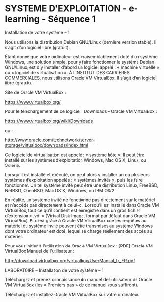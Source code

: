 # SYSTEME D'EXPLOITATION - e-learning - Séquence 1

Installation de votre système – 1



Nous utilisons la distribution Debian GNU/Linux (dernière version stable). Il s’agit d’un logiciel libre (gratuit).

Étant donné que votre ordinateur est vraisemblablement doté d’un système Windows, une solution simple, pour y faire fonctionner le système Debian GNU/Linux, est d’y installer d’abord un logiciel appelé : « machine virtuelle » ou « logiciel de virtualisation ». À l’INSTITUT DES CARRIÈRES COMMERCIALES, nous utilisons Oracle VM VirtualBox. Il s’agit d’un logiciel libre (gratuit).

Site de Oracle VM VirtualBox :

https://www.virtualbox.org/

Pour le téléchargement de ce logiciel : Downloads – Oracle VM VirtualBox :

https://www.virtualbox.org/wiki/Downloads

ou :

http://www.oracle.com/technetwork/server-storage/virtualbox/downloads/index.html

Ce logiciel de virtualisation est appelé : « système hôte ». Il peut être installé sur les systèmes d’exploitation Windows, Mac OS X, Linux, ou Solaris.

Lorsqu’il est installé et exécuté, on peut alors y installer un ou plusieurs systèmes d’exploitation appelés : « systèmes invités », puis les faire fonctionner. Un tel système invité peut être une distribution Linux, FreeBSD, NetBSD, OpenBSD, Mac OS X, Windows, ou IBM OS/2.

En réalité, un système invité ne fonctionne pas directement sur le matériel et n’accède pas directement à celui-ci. Lorsqu’il est installé dans Oracle VM VirtualBox, tout ce qu’il contient est enregistré dans un gros fichier d’extension « .vdi » (Virtual Disk Image, format par défaut dans Oracle VM VirtualBox). Et c’est grâce à Oracle VM VirtualBox que les requêtes au matériel du système invité peuvent être transmises au système Windows dont votre ordinateur est doté, lequel se charge réellement des accès au matériel.

Pour vous initier à l’utilisation de Oracle VM VirtualBox : [PDF] Oracle VM VirtualBox Manuel de l'utilisateur :

http://download.virtualbox.org/virtualbox/UserManual_fr_FR.pdf



LABORATOIRE – Installation de votre système – 1



Téléchargez et prenez connaissance du manuel de l’utilisateur de Oracle VM VirtualBox (les « Premiers pas » de ce manuel vous suffiront).

Téléchargez et installez Oracle VM VirtualBox sur votre ordinateur.



